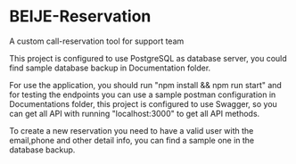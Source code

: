# BEIJE-Reservation
A custom call-reservation tool for support team

This project is configured to use PostgreSQL as database server, you could find sample database backup in Documentation folder.

For use the application, you should run "npm install && npm run start" and for testing the endpoints you can use a sample postman configuration in Documentations folder, this project is configured to use Swagger, so you can get all API with running "localhost:3000" to get all API methods.

To create a new reservation you need to have a valid user with the email,phone and other detail info, you can find a sample one in the database backup.


